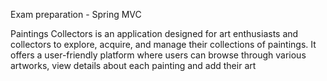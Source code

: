 Exam preparation - Spring MVC

Paintings Collectors is an application designed for art enthusiasts and collectors to explore, acquire, and manage their collections of paintings. 
It offers a user-friendly platform where users can browse through various artworks, view details about each painting and add their art
